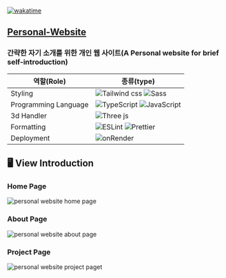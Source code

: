 [![wakatime](https://wakatime.com/badge/user/60e4818e-19d5-478c-9922-4c7fe3366bc4/project/115e46c9-f9cd-4027-b90d-4bb52e646394.svg)](https://wakatime.com/badge/user/60e4818e-19d5-478c-9922-4c7fe3366bc4/project/115e46c9-f9cd-4027-b90d-4bb52e646394)


## [Personal-Website](resetmerlin.onrender.com/)
### 간략한 자기 소개를 위한 개인 웹 사이트(A Personal website for brief self-introduction)



|역할(Role)|종류(type)|  
|-|- |
|Styling|![Tailwind css](https://img.shields.io/badge/Tailwind_CSS-38B2AC?style=for-the-badge&logo=tailwind-css&logoColor=white) ![Sass](https://img.shields.io/badge/Sass-CC6699?style=for-the-badge&logo=sass&logoColor=white)
|Programming Language|![TypeScript](https://img.shields.io/badge/typescript-%23007ACC.svg?style=for-the-badge&logo=typescript&logoColor=white) ![JavaScript](https://img.shields.io/badge/javascript-%23323330.svg?style=for-the-badge&logo=javascript&logoColor=%23F7DF1E)|
|3d Handler|![Three js](https://img.shields.io/badge/ThreeJs-black?style=for-the-badge&logo=three.js&logoColor=white)
|Formatting|![ESLint](https://img.shields.io/badge/ESLint-4B3263?style=for-the-badge&logo=eslint&logoColor=white) ![Prettier](https://img.shields.io/badge/Prettier-F7B93E?style=for-the-badge&logo=prettier&logoColor=white)|
|Deployment|![onRender](https://img.shields.io/badge/Render-46E3B7?style=for-the-badge&logo=render&logoColor=white)|


## 🖥 View Introduction
### Home Page
![personal website home page](https://github.com/resetmerlin/Personal-Website/assets/108568153/1e9fe52c-b1f9-4972-baa3-f9454ed4d33e)
### About Page
![personal website about page](https://github.com/resetmerlin/Personal-Website/assets/108568153/a8392f4c-d744-47f4-bf52-a56cbd27ac84)
### Project Page
![personal website project paget](https://github.com/resetmerlin/Personal-Website/assets/108568153/2eb8cce0-cdcd-4b0c-a5d2-9beeec7ffda7)

